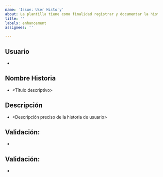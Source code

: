 ```yaml
---
name: 'Issue: User History'
about: La plantilla tiene como finalidad registrar y documentar la historia de usuario.
title: ''
labels: enhancement
assignees: ''

---
```


## Usuario
* <Rol al que va dirigido>

## Nombre Historia
* <Título descriptivo>

## Descripción
* <Descripción preciso de la historia de usuario>

## Validación:
- <lista de validaciones>

## Validación:
- <lista de validaciones>
